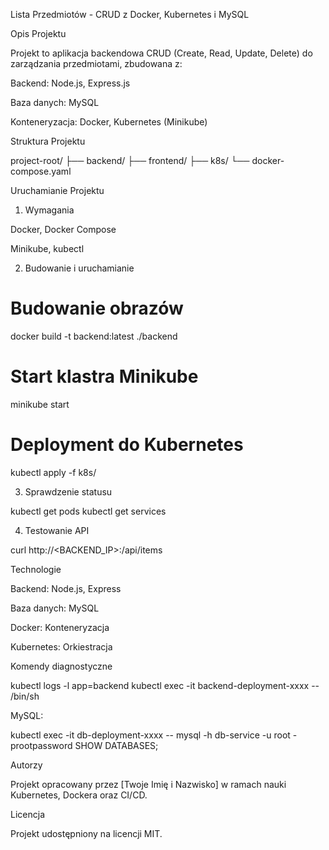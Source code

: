 Lista Przedmiotów - CRUD z Docker, Kubernetes i MySQL

Opis Projektu

Projekt to aplikacja backendowa CRUD (Create, Read, Update, Delete) do zarządzania przedmiotami, zbudowana z:

Backend: Node.js, Express.js

Baza danych: MySQL

Konteneryzacja: Docker, Kubernetes (Minikube)

Struktura Projektu

project-root/
├── backend/
├── frontend/
├── k8s/
└── docker-compose.yaml

Uruchamianie Projektu

1. Wymagania

Docker, Docker Compose

Minikube, kubectl

2. Budowanie i uruchamianie

# Budowanie obrazów
docker build -t backend:latest ./backend

# Start klastra Minikube
minikube start

# Deployment do Kubernetes
kubectl apply -f k8s/

3. Sprawdzenie statusu

kubectl get pods
kubectl get services

4. Testowanie API

curl http://<BACKEND_IP>:<PORT>/api/items

Technologie

Backend: Node.js, Express

Baza danych: MySQL

Docker: Konteneryzacja

Kubernetes: Orkiestracja

Komendy diagnostyczne

kubectl logs -l app=backend
kubectl exec -it backend-deployment-xxxx -- /bin/sh

MySQL:

kubectl exec -it db-deployment-xxxx -- mysql -h db-service -u root -prootpassword
SHOW DATABASES;

Autorzy

Projekt opracowany przez [Twoje Imię i Nazwisko] w ramach nauki Kubernetes, Dockera oraz CI/CD.

Licencja

Projekt udostępniony na licencji MIT.

